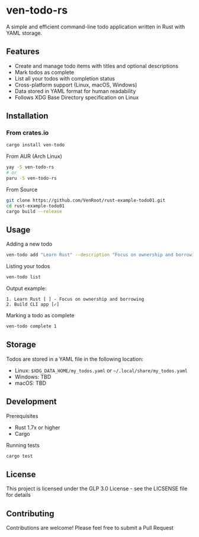 # ven-todo-rs

A simple and efficient command-line todo application written in Rust with YAML storage.

## Features

- Create and manage todo items with titles and optional descriptions
- Mark todos as complete
- List all your todos with completion status
- Cross-platform support (Linux, macOS, Windows)
- Data stored in YAML format for human readability
- Follows XDG Base Directory specification on Linux

## Installation

### From crates.io

```bash
cargo install ven-todo
```
From AUR (Arch Linux)
```bash
yay -S ven-todo-rs
# or
paru -S ven-todo-rs
```

From Source
```bash
git clone https://github.com/VenRoot/rust-example-todo01.git
cd rust-example-todo01
cargo build --release
```
## Usage 
Adding a new todo
```bash
ven-todo add "Learn Rust" --description "Focus on ownership and borrowing"
```
Listing your todos
```bash
ven-todo list
```
Output example:
```
1. Learn Rust [ ] - Focus on ownership and borrowing
2. Build CLI app [✓]
```
Marking a todo as complete
```bash
ven-todo complete 1
```
## Storage
Todos are stored in a YAML file in the following location:

* Linux: `$XDG_DATA_HOME/my_todos.yaml` or `~/.local/share/my_todos.yaml`
* Windows: TBD
* macOS: TBD

## Development
Prerequisites
* Rust 1.7x or higher
* Cargo

Running tests
```bash
cargo test
```
## License
This project is licensed under the GLP 3.0 License - see the LICSENSE file for details

## Contributing
Contributions are welcome! Please feel free to submit a Pull Request
